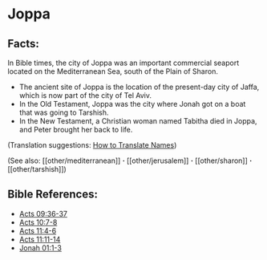 # Joppa #

## Facts: ##

In Bible times, the city of Joppa was an important commercial seaport located on the Mediterranean Sea, south of the Plain of Sharon.

* The ancient site of Joppa is the location of the present-day city of Jaffa, which is now part of the city of Tel Aviv.
* In the Old Testament, Joppa was the city where Jonah got on a boat that was going to Tarshish.
* In the New Testament, a Christian woman named Tabitha died in Joppa, and Peter brought her back to life.

(Translation suggestions: [How to Translate Names](en/ta-vol1/translate/man/translate-names))

(See also: [[other/mediterranean]] **·** [[other/jerusalem]] **·** [[other/sharon]] **·** [[other/tarshish]]) 

## Bible References: ##

* [Acts 09:36-37](en/tn/act/help/09/36)
* [Acts 10:7-8](en/tn/act/help/10/07)
* [Acts 11:4-6](en/tn/act/help/11/04)
* [Acts 11:11-14](en/tn/act/help/11/11)
* [Jonah 01:1-3](en/tn/jon/help/01/01)